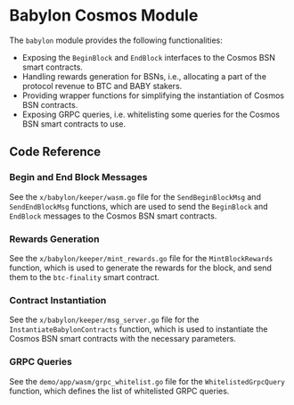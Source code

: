 # Babylon Cosmos Module

The `babylon` module provides the following functionalities:

- Exposing the `BeginBlock` and `EndBlock` interfaces to the Cosmos BSN
  smart contracts.
- Handling rewards generation for BSNs, i.e., allocating a part of the protocol
  revenue to BTC and BABY stakers.
- Providing wrapper functions for simplifying the instantiation of Cosmos BSN
  contracts.
- Exposing GRPC queries, i.e. whitelisting some queries for the Cosmos BSN smart
  contracts to use.

## Code Reference

### Begin and End Block Messages

See the `x/babylon/keeper/wasm.go` file for the `SendBeginBlockMsg` and
`SendEndBlockMsg` functions, which are used to send the `BeginBlock` and
`EndBlock` messages to the Cosmos BSN smart contracts.

### Rewards Generation

See the `x/babylon/keeper/mint_rewards.go` file for the `MintBlockRewards`
function, which is used to generate the rewards for the block, and send them to
the `btc-finality` smart contract.

### Contract Instantiation

See the `x/babylon/keeper/msg_server.go` file for the
`InstantiateBabylonContracts` function, which is used to instantiate the
Cosmos BSN smart contracts with the necessary parameters.

### GRPC Queries

See the `demo/app/wasm/grpc_whitelist.go` file for the `WhitelistedGrpcQuery`
function, which defines the list of whitelisted GRPC queries.